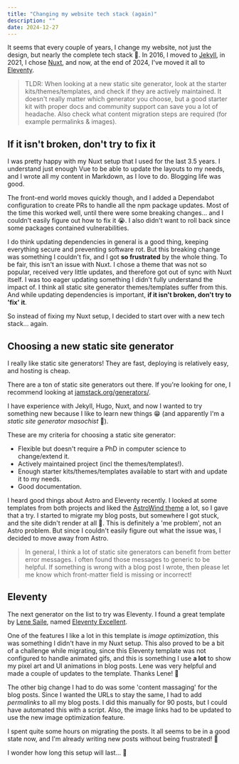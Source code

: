 ```yaml
---
title: "Changing my website tech stack (again)"
description: ""
date: 2024-12-27
---
```


It seems that every couple of years, I change my website, not just the design, but nearly the complete tech stack 😬. In 2016, I moved to [Jekyll](https://jekyllrb.com/), in 2021, I chose [Nuxt](https://nuxt.com/), and now, at the end of 2024, I've moved it all to [Eleventy](https://www.11ty.dev/).

> TLDR: When looking at a new static site generator, look at the starter kits/themes/templates, and check if they are actively maintained. It doesn't really matter which generator you choose, but a good starter kit with proper docs and community support can save you a lot of headache. Also check what content migration steps are required (for example permalinks & images).

## If it isn't broken, don't try to fix it

I was pretty happy with my Nuxt setup that I used for the last 3.5 years. I understand just enough Vue to be able to update the layouts to my needs, and I wrote all my content in Markdown, as I love to do. Blogging life was good.

The front-end world moves quickly though, and I added a Dependabot configuration to create PRs to handle all the npm package updates. Most of the time this worked well, until there were some breaking changes... and I couldn't easily figure out how to fix it 😭. I also didn't want to roll back since some packages contained vulnerabilities.

I do think updating dependencies in general is a good thing, keeping everything secure and preventing software rot. But this breaking change was something I couldn't fix, and I got __so frustrated__ by the whole thing. To be fair, this isn't an issue with Nuxt. I chose a theme that was not so popular, received very little updates, and therefore got out of sync with Nuxt itself. I was too eager updating something I didn't fully understand the impact of. I think all static site generator themes/templates suffer from this. And while updating dependencies is important, __if it isn't broken, don't try to 'fix' it__.

So instead of fixing my Nuxt setup, I decided to start over with a new tech stack... again.

## Choosing a new static site generator

I really like static site generators! They are fast, deploying is relatively easy, and hosting is cheap.

There are a ton of static site generators out there. If you're looking for one, I recommend looking at [jamstack.org/generators/](https://jamstack.org/generators/).

I have experience with Jekyll, Hugo, Nuxt, and now I wanted to try something new because I like to learn new things 😁 (and apparently I'm a _static site generator masochist_ 🫠).

These are my criteria for choosing a static site generator:

- Flexible but doesn't require a PhD in computer science to change/extend it.
- Actively maintained project (incl the themes/templates!).
- Enough starter kits/themes/templates available to start with and update it to my needs.
- Good documentation.

I heard good things about Astro and Eleventy recently. I looked at some templates from both projects and liked the [AstroWind theme](https://astro.build/themes/details/astrowind/) a lot, so I gave that a try. I started to migrate my blog posts, but somewhere I got stuck, and the site didn't render at all 🫤. This is definitely a 'me problem', not an Astro problem. But since I couldn't easily figure out what the issue was, I decided to move away from Astro.

> In general, I think a lot of static site generators can benefit from better error messages. I often found those messages to generic to be helpful. If something is wrong with a blog post I wrote, then please let me know which front-matter field is missing or incorrect!

## Eleventy

The next generator on the list to try was Eleventy. I found a great template by [Lene Saile](https://bsky.app/profile/lenesaile.com), named [Eleventy Excellent](https://github.com/madrilene/eleventy-excellent).

One of the features I like a lot in this template is _image optimization_, this was something I didn't have in my Nuxt setup. This also proved to be a bit of a challenge while migrating, since this Eleventy template was not configured to handle animated gifs, and this is something I use __a lot__ to show my pixel art and UI animations in blog posts. Lene was very helpful and made a couple of updates to the template. Thanks Lene! 🙏

The other big change I had to do was some 'content massaging' for the blog posts. Since I wanted the URLs to stay the same, I had to add _permalinks_ to all my blog posts. I did this manually for 90 posts, but I could have automated this with a script. Also, the image links had to be updated to use the new image optimization feature.

I spent quite some hours on migrating the posts. It all seems to be in a good state now, and I'm already writing new posts without being frustrated! 🎉

I wonder how long this setup will last... 🤔